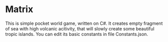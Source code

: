 ﻿# Matrix

This is simple pocket world game, written on C#. It creates empty fragment of sea with high volcanic acitivity, that will slowly create some beautiful tropic islands. You can edit its basic constants in file Constants.json.